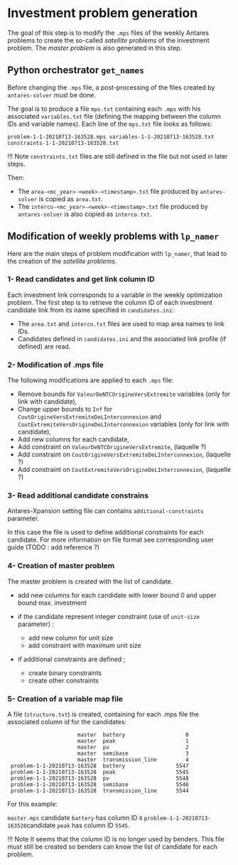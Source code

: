 # Investment problem generation

The goal of this step is to modify the `.mps` files of the weekly Antares problems to create the so-called _satellite problems_ of the investment problem. The _master problem_ is also generated in this step. 

## Python orchestrator `get_names` 

Before changing the `.mps` file, a post-processing of the files created by `antares-solver` must be done.

The goal is to produce a file `mps.txt` containing each `.mps` with his associated `variables.txt` file (defining the mapping between the column IDs and variable names). Each line of the `mps.txt` file looks as follows:

```
problem-1-1-20210713-163528.mps variables-1-1-20210713-163528.txt constraints-1-1-20210713-163528.txt
```

!!! Note
    `constraints.txt` files are still defined in the file but not used in later steps.

Then:
    
- The `area-<mc_year>-<week>-<timestamp>.txt` file produced by `antares-solver` is copied as `area.txt`. 
- The `interco-<mc_year>-<week>-<timestamp>.txt` file produced by `antares-solver` is also copied as `interco.txt`.

## Modification of weekly problems with `lp_namer`

Here are the main steps of problem modification with `lp_namer`, that lead to the creation of the _satellite problems_.

### 1- Read candidates and get link column ID

Each investment link corresponds to a variable in the weekly optimization problem. The first step is to retrieve the column ID of each investment candidate link from its name specified in `candidates.ini`:

- The `area.txt` and `interco.txt` files are used to map area names to link IDs.
- Candidates defined in `candidates.ini` and the associated link profile (if defined) are read.

### 2- Modification of .mps file

The following modifications are applied to each `.mps` file:

- Remove bounds for `ValeurDeNTCOrigineVersExtremite` variables (only for link with candidate),
- Change upper bounds to `Inf` for `CoutOrigineVersExtremiteDeLInterconnexion`  and `CoutExtremiteVersOrigineDeLInterconnexion` variables (only for link with candidate),
- Add new columns for each candidate,
- Add constraint on `ValeurDeNTCOrigineVersExtremite`, (laquelle ?)
- Add constraint on `CoutOrigineVersExtremiteDeLInterconnexion`, (laquelle ?)
- Add constraint on `CoutExtremiteVersOrigineDeLInterconnexion`, (laquelle ?)

### 3- Read additional candidate constrains
Antares-Xpansion setting file can contains `additional-constraints` parameter.

In this case the file is used to define additional constraints for each candidate.
For more information on file format see corresponding user guide (TODO : add reference ?)

### 4- Creation of master problem
The master problem is created with the list of candidate.

- add new columns for each candidate with lower bound 0 and upper bound max. investment
- if the candidate represent integer constraint (use of `unit-size` parameter) : 
  * add new column for unit size
  * add constraint with maximum unit size
    
- if additional constraints are defined ;
    * create binary constraints
    * create other constraints
    
### 5- Creation of a variable map file
A file (`structure.txt`) is created, containing for each .mps file the associated column id for the candidates:
```
                      master  battery                   0
                      master  peak                      1
                      master  pv                        2
                      master  semibase                  3
                      master  transmission_line         4
 problem-1-1-20210713-163528  battery                5547
 problem-1-1-20210713-163528  peak                   5545
 problem-1-1-20210713-163528  pv                     5548
 problem-1-1-20210713-163528  semibase               5546
 problem-1-1-20210713-163528  transmission_line      5544
```
For this example:

`master.mps` candidate `battery` has column ID `0`
`problem-1-1-20210713-163528`candidate `peak` has column ID `5545`.

!!! Note
    It seems that the column ID is no longer used by benders.
    This file must still be created so benders can know the list of candidate for each problem.

